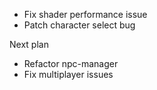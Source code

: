 - Fix shader performance issue
- Patch character select bug

Next plan
- Refactor npc-manager
- Fix multiplayer issues
